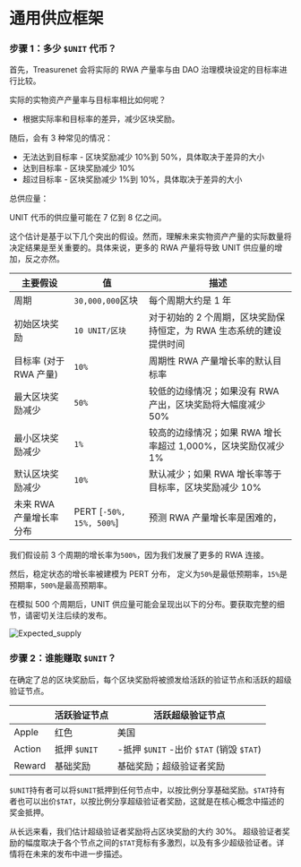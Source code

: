 # 通用供应框架

### 步骤 1：多少 `$UNIT` 代币？

首先，Treasurenet 会将实际的 RWA 产量率与由 DAO 治理模块设定的目标率进行比较。

实际的实物资产产量率与目标率相比如何呢？
- 根据实际率和目标率的差异，减少区块奖励。

随后，会有 3 种常见的情况：

- 无法达到目标率 - 区块奖励减少 10%到 50%，具体取决于差异的大小
- 达到目标率 - 区块奖励减少 10%
- 超过目标率 - 区块奖励减少 1%到 10%，具体取决于差异的大小

总供应量：

UNIT 代币的供应量可能在 7 亿到 8 亿之间。

这个估计是基于以下几个突出的假设。然而，理解未来实物资产产量的实际数量将决定结果是至关重要的。具体来说，更多的 RWA 产量将导致 UNIT 供应量的增加，反之亦然。

| 主要假设                | 值                       | 描述                                                                 |
| ----------------------- | ------------------------ | -------------------------------------------------------------------- |
| 周期                    | `30,000,000`区块         | 每个周期大约是 1 年                                                  |
| 初始区块奖励            | `10 UNIT/区块`           | 对于初始的 2 个周期，区块奖励保持恒定，为 RWA 生态系统的建设提供时间 |
| 目标率 (对于 RWA 产量)  | `10%`                    | 周期性 RWA 产量增长率的默认目标率                                    |
| 最大区块奖励减少        | `50%`                    | 较低的边缘情况；如果没有 RWA 产出，区块奖励将大幅度减少 50%          |
| 最小区块奖励减少        | `1%`                     | 较高的边缘情况；如果 RWA 增长率超过 1,000%，区块奖励仅减少 1%        |
| 默认区块奖励减少        | `10%`                    | 默认减少；如果 RWA 增长率等于目标率，区块奖励减少 10%                |
| 未来 RWA 产量增长率分布 | PERT [`-50%, 15%, 500%`] | 预测 RWA 产量增长率是困难的，                                        |

我们假设前 3 个周期的增长率为`500%`，因为我们发展了更多的 RWA 连接。

然后，稳定状态的增长率被建模为 PERT 分布，
定义为`50%`是最低预期率，`15%`是预期率，`500%`是最高预期率。

在模拟 500 个周期后，UNIT 供应量可能会呈现出以下的分布。要获取完整的细节，请密切关注后续的发布。

![Expected_supply](/img/docs/expected_supply.png)

### 步骤 2：谁能赚取 `$UNIT`？

在确定了总的区块奖励后，每个区块奖励将被颁发给活跃的验证节点和活跃的超级验证节点。

|        | 活跃验证节点 | 活跃超级验证节点                         |
| ------ | ------------ | ---------------------------------------- |
| Apple  | 红色         | 美国                                     |
| Action | 抵押 `$UNIT` | -抵押 `$UNIT` -出价 `$TAT` (销毁 `$TAT`) |
| Reward | 基础奖励     | 基础奖励；超级验证者奖励                 |

`$UNIT`持有者可以将`$UNIT`抵押到任何节点中，以按比例分享基础奖励。`$TAT`持有者也可以出价`$TAT`，以按比例分享超级验证者奖励，这就是在核心概念中描述的奖金抵押。

从长远来看，我们估计超级验证者奖励将占区块奖励的大约 30%。
超级验证者奖励的幅度取决于各个节点之间的`$TAT`竞标有多激烈，以及有多少超级验证者。详情将在未来的发布中进一步描述。
